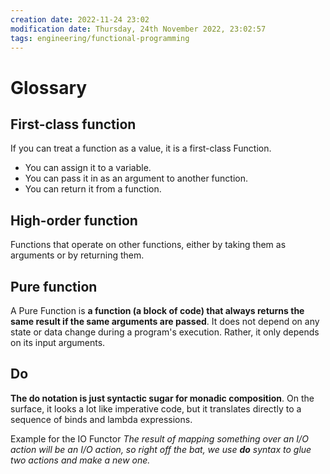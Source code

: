 ```yaml
---
creation date: 2022-11-24 23:02
modification date: Thursday, 24th November 2022, 23:02:57
tags: engineering/functional-programming
---
```


# Glossary

## First-class function
If you can treat a function as a value, it is a first-class Function.
* You can assign it to a variable.
* You can pass it in as an argument to another function.
* You can return it from a function.

## High-order function
Functions that operate on other functions, either by taking them as arguments or by returning them.

## Pure function
A Pure Function is **a function (a block of code) that always returns the same result if the same arguments are passed**. It does not depend on any state or data change during a program's execution. Rather, it only depends on its input arguments.

## Do
**The do notation is just syntactic sugar for monadic composition**. On the surface, it looks a lot like imperative code, but it translates directly to a sequence of binds and lambda expressions.

Example for the IO Functor
*The result of mapping something over an I/O action will be an I/O action, so right off the bat, we use **do** syntax to glue two actions and make a new one.*

